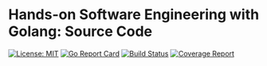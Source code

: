 # Hands-on Software Engineering with Golang: Source Code
[![License: MIT](https://img.shields.io/badge/License-MIT-yellow.svg)](LICENSE)
[![Go Report Card](https://goreportcard.com/badge/github.com/PacktPublishing/Hands-On-Software-Engineering-with-Golang)](https://goreportcard.com/report/github.com/PacktPublishing/Hands-On-Software-Engineering-with-Golang)
[![Build Status](https://travis-ci.org/PacktPublishing/Hands-On-Software-Engineering-with-Golang.svg?branch=master)](https://travis-ci.org/PacktPublishing/Hands-On-Software-Engineering-with-Golang)
[![Coverage Report](https://codecov.io/gh/PacktPublishing/Hands-On-Software-Engineering-with-Golang/branch/master/graph/badge.svg)](https://codecov.io/gh/PacktPublishing/Hands-On-Software-Engineering-with-Golang)

